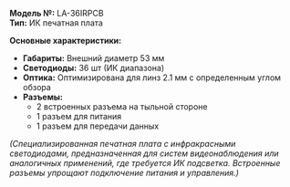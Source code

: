**Модель №:** LA-36IRPCB  
**Тип:** ИК печатная плата  

**Основные характеристики:**  
- **Габариты:** Внешний диаметр 53 мм  
- **Светодиоды:** 36 шт (ИК диапазона)  
- **Оптика:** Оптимизирована для линз 2.1 мм с определенным углом обзора  
- **Разъемы:**  
  - 2 встроенных разъема на тыльной стороне  
  - 1 разъем для питания  
  - 1 разъем для передачи данных  

*(Специализированная печатная плата с инфракрасными светодиодами, предназначенная для систем видеонаблюдения или аналогичных применений, где требуется ИК подсветка. Встроенные разъемы упрощают подключение питания и управления.)*